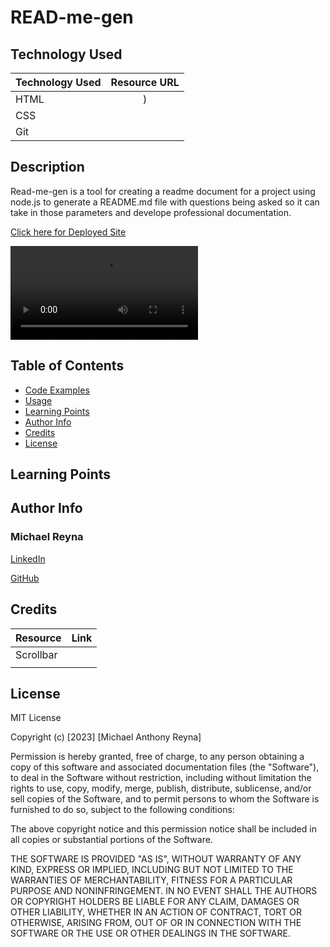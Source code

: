 # READ-me-gen

## Technology Used

| Technology Used         | Resource URL           | 
| ------------- |:-------------:| 
| HTML    | ) | 
| CSS     |       |   
| Git |      |  

## Description
Read-me-gen is a tool for creating a readme document for a project using node.js to generate a README.md file with questions being asked so it can take in those parameters and develope professional documentation.


[Click here for Deployed Site]()

![video](./assets/Video/Untitled_%20Jan%2024%2C%202023%2012_04%20AM.webm)


## Table of Contents 
* [Code Examples](#code-examples)
* [Usage](#usage)
* [Learning Points](#learning-points)
* [Author Info](#author-info)
* [Credits](#credits)
* [License](#license)

## Learning Points



## Author Info

### Michael Reyna
[LinkedIn]()

[GitHub]()
## Credits 

|Resource | Link |
|-------|:-------:|
|Scrollbar |  |
|      |    |
## License
MIT License

Copyright (c) [2023] [Michael Anthony Reyna]

Permission is hereby granted, free of charge, to any person obtaining a copy
of this software and associated documentation files (the "Software"), to deal
in the Software without restriction, including without limitation the rights
to use, copy, modify, merge, publish, distribute, sublicense, and/or sell
copies of the Software, and to permit persons to whom the Software is
furnished to do so, subject to the following conditions:

The above copyright notice and this permission notice shall be included in all
copies or substantial portions of the Software.

THE SOFTWARE IS PROVIDED "AS IS", WITHOUT WARRANTY OF ANY KIND, EXPRESS OR
IMPLIED, INCLUDING BUT NOT LIMITED TO THE WARRANTIES OF MERCHANTABILITY,
FITNESS FOR A PARTICULAR PURPOSE AND NONINFRINGEMENT. IN NO EVENT SHALL THE
AUTHORS OR COPYRIGHT HOLDERS BE LIABLE FOR ANY CLAIM, DAMAGES OR OTHER
LIABILITY, WHETHER IN AN ACTION OF CONTRACT, TORT OR OTHERWISE, ARISING FROM,
OUT OF OR IN CONNECTION WITH THE SOFTWARE OR THE USE OR OTHER DEALINGS IN THE
SOFTWARE.